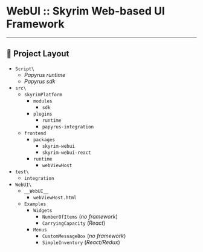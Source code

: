 # WebUI :: Skyrim Web-based UI Framework

---

## 📂 Project Layout

- `Script\`
    - _Papyrus runtime_
    - _Papyrus sdk_
- `src\`
    - `skyrimPlatform`
        - `modules`
            - `sdk`
        - `plugins`
            - `runtime`
            - `papyrus-integration`
    - `frontend`
        - `packages`
            - `skyrim-webui`
            - `skyrim-webui-react`
        - `runtime`
            - `webViewHost`
- `test\`
    - `integration`
- `WebUI\`
    - `__WebUI__`
        - `webViewHost.html`
    - `Examples`
        - `Widgets`
            - `NumberOfItems` (_no framework_)
            - `CarryingCapacity` (_React_)
        - `Menus`
            - `CustomMessageBox`  (_no framework_)
            - `SimpleInventory` (_React/Redux_)